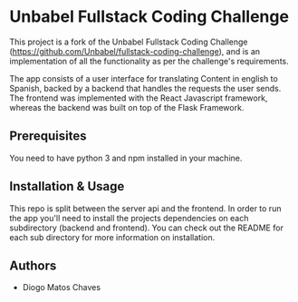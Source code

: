 # Unbabel Fullstack Coding Challenge

This project is a fork of the Unbabel Fullstack Coding Challenge (https://github.com/Unbabel/fullstack-coding-challenge),
and is an implementation of all the functionality as per the challenge's requirements.

The app consists of a user interface for translating Content in english to Spanish, backed by a backend that handles
the requests the user sends. The frontend was implemented with the React Javascript framework, whereas the backend was
built on top of the Flask Framework.


## Prerequisites

You need to have python 3 and npm installed in your machine.


## Installation & Usage

This repo is split between the server api and the frontend. In order to run the app you'll need to install the projects
dependencies on each subdirectory (backend and frontend). You can check out the README for each sub directory for more
information on installation.


## Authors

* Diogo Matos Chaves
